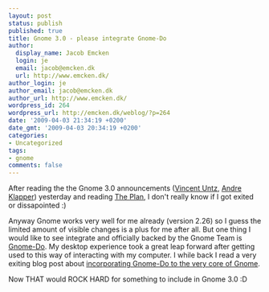 ```yaml
---
layout: post
status: publish
published: true
title: Gnome 3.0 - please integrate Gnome-Do
author:
  display_name: Jacob Emcken
  login: je
  email: jacob@emcken.dk
  url: http://www.emcken.dk/
author_login: je
author_email: jacob@emcken.dk
author_url: http://www.emcken.dk/
wordpress_id: 264
wordpress_url: http://emcken.dk/weblog/?p=264
date: '2009-04-03 21:34:19 +0200'
date_gmt: '2009-04-03 20:34:19 +0200'
categories:
- Uncategorized
tags:
- gnome
comments: false
---
```

After reading the the Gnome 3.0 announcements ([Vincent Untz][1], [Andre Klapper][2]) yesterday and reading [The Plan][3], I don't really know if I got exited or dissapointed :)

Anyway Gnome works very well for me already (version 2.26) so I guess the limited amount of visible changes is a plus for me after all. But one thing I would like to see integrate and officially backed by the Gnome Team is [Gnome-Do][4]. My desktop experience took a great leap forward after getting used to this way of interacting with my computer. I while back I read a very exiting blog post about [incorporating Gnome-Do to the very core of Gnome][5].

Now THAT would ROCK HARD for something to include in Gnome 3.0 :D

[1]: http://www.vuntz.net/journal/post/2009/04/02/A-look-forward-at-GNOME-3.0
[2]: http://blogs.gnome.org/aklapper/2009/04/02/gnome3schedule/
[3]: http://live.gnome.org/ThreePointZero/Plan
[4]: http://do.davebsd.com/
[5]: http://www.cimitan.com/blog/2009/01/31/do-ifying-gtk-30/

